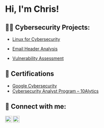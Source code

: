 <h1>Hi, I'm Chris!

<h2>👨‍💻 Cybersecurity Projects:</h2>

  - [Linux for Cybersecurity](https://github.com/chrisaondo/linux-for-cybersecurity.git) <br/>

  - [Email Header Analysis](https://github.com/chrisaondo/Email-Header-Analysis) <br/>
  - [Vulnerability Assessment](https://github.com/chrisaondo/Vulnerability-Assessment.git) <br/>





  
<h2>📄 Certifications</h2>


  - [Google Cybersecurity](https://www.credly.com/badges/a5974528-175a-4b0e-9d57-923d29945c82/linked_in_profile)
  - [Cybersecurity Analyst Program – 10Alytics](https://github.com/chrisaondo/chrisaondo/blob/main/10Alytics%20Certificate.pdf)



<h2> 🤳 Connect with me:</h2>

[<img align="left" alt="KrisAon | YouTube" width="22px" src="https://cdn.jsdelivr.net/npm/simple-icons@v3/icons/youtube.svg" />][youtube]
[<img align="left" alt="/in/christopher-aondoakaa| LinkedIn" width="22px" src="https://cdn.jsdelivr.net/npm/simple-icons@v3/icons/linkedin.svg" />][linkedin]


[youtube]: https://www.youtube.com/@KrisAon
[linkedin]: www.linkedin.com/in/christopher-aondoakaa

<!--
**joshmadakor1/joshmadakor1** is a ✨ _special_ ✨ repository because its `README.md` (this file) appears on your GitHub profile.

Here are some ideas to get you started:

- 🔭 I’m currently working on ...
- 🌱 I’m currently learning ...
- 👯 I’m looking to collaborate on ...
- 🤔 I’m looking for help with ...
- 💬 Ask me about ...
- 📫 How to reach me: ...
- 😄 Pronouns: ...
- ⚡ Fun fact: ...
-->
